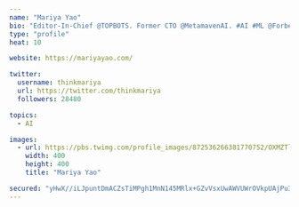 ```yaml
---
name: "Mariya Yao"
bio: "Editor-In-Chief @TOPBOTS. Former CTO @MetamavenAI. #AI #ML @Forbes writer, speaker, author @AppliedAIBook, maker of lovable #UX & crappy #bots"
type: "profile"
heat: 10

website: https://mariyayao.com/

twitter:
  username: thinkmariya
  url: https://twitter.com/thinkmariya
  followers: 28480

topics:
  - AI

images:
  - url: https://pbs.twimg.com/profile_images/872536266381770752/OXMZTl7c_400x400.jpg
    width: 400
    height: 400
    title: "Mariya Yao"

secured: "yHwX//iLJpuntDmACZsTiMPgh1MnN145MRlx+GZvVsxUwAWVUWrOVkpUAjPu3IEbd/goYFLhXoBGszMVU0OctQZIZ2DAZLitJ1rXZgZeXUZz2dkCdx+tIwdrxnYjj+6xi0/SZ52IE/48AK5QlvfL94s1hmbGXXQs+4ykpWYDKg8mMrriD4piJTabFbjN2h4I9w93wxEtvTLBvPquTBdi+t7bFj719hWA0QOJ6veu2qlZrBD1Pal8oSTVJYEupEsU9VMXyfh4qjhO14WoHk41vGC5lzxwqGL7xBhP/doOQruR9lXcCil2NUy+/pqUYrHA;dWDth06FdnhfKXL7sNjixg=="
---
```


